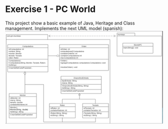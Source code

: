 # Exercise 1 - PC World

This project show a basic example of Java, Heritage and Class management. Implements the next UML model (spanish): 
![alt text](https://github.com/mayusGomez/JavaExamples/raw/master/01-PCWorld/model.PNG)




